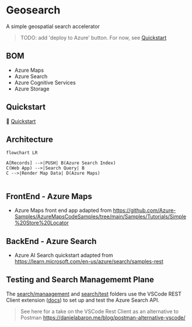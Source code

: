 # Geosearch

A simple geospatial search accelerator

> TODO: add 'deploy to Azure' button. For now, see [Quickstart](./docs/Quickstart.md)

## BOM

- Azure Maps
- Azure Search
- Azure Cognitive Services
- Azure Storage

## Quickstart
:rocket: [Quickstart](./docs/Quickstart.md)


## Architecture

```mermaid
flowchart LR

A[Records] -->|PUSH| B(Azure Search Index)
C(Web App) -->|Search Query| B
C -->|Render Map Data| D(Azure Maps) 
 
```
## FrontEnd - Azure Maps

- Azure Maps front end app adapted from https://github.com/Azure-Samples/AzureMapsCodeSamples/tree/main/Samples/Tutorials/Simple%20Store%20Locator 


## BackEnd - Azure Search

- Azure AI Search quickstart adapted from https://learn.microsoft.com/en-us/azure/search/samples-rest 

## Testing and Search Managememt Plane

The [search/manaagement](./search/management) and [search/test](./search/test) folders use the VSCode REST Client extension ([docs](https://marketplace.visualstudio.com/items?itemName=humao.rest-client)) to set up and test the Azure Search API.

> See here for a take on the VSCode Rest Client as an alternative to Postman https://danielabaron.me/blog/postman-alternative-vscode/


